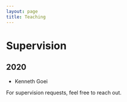 ```yaml
---
layout: page
title: Teaching
---
```


# Supervision

## 2020

* Kenneth Goei

For supervision requests, feel free to reach out.

